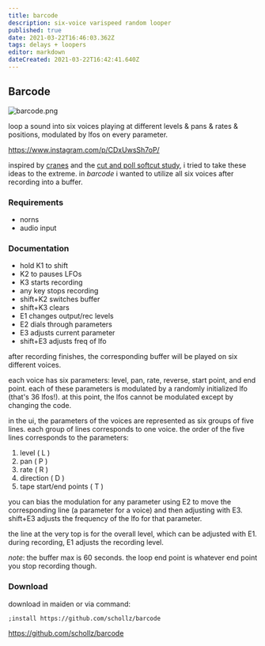 ```yaml
---
title: barcode
description: six-voice varispeed random looper
published: true
date: 2021-03-22T16:46:03.362Z
tags: delays + loopers
editor: markdown
dateCreated: 2021-03-22T16:42:41.640Z
---
```


## Barcode

![barcode.png](/community/infinitedigits/barcode.png)

loop a sound into six voices playing at different levels & pans & rates & positions, modulated by lfos on every parameter.


https://www.instagram.com/p/CDxUwsSh7oP/

inspired by [cranes](https://llllllll.co/t/cranes/21207) and the [cut and poll softcut study](https://github.com/monome/softcut-studies#3-cut-and-poll), i tried to take these ideas to the extreme. in *barcode* i wanted to utilize all six voices after recording into a buffer.

### Requirements

- norns
- audio input


### Documentation

- hold K1 to shift
- K2 to pauses LFOs
- K3 starts recording
- any key stops recording
- shift+K2 switches buffer
- shift+K3 clears
- E1 changes output/rec levels
- E2 dials through parameters
- E3 adjusts current parameter
- shift+E3 adjusts freq of lfo

after recording finishes, the corresponding buffer will be played on six different voices. 

each voice has six parameters: level, pan, rate, reverse, start point, and end point. each of these parameters is modulated by a randomly initialized lfo (that's 36 lfos!). at this point, the lfos cannot be modulated except by changing the code.

in the ui, the parameters of the voices are represented as six groups of five lines. each group of lines corresponds to one voice. the order of the five lines corresponds to the parameters:

1. level ( L )
2. pan ( P )
3. rate ( R )
4. direction ( D )
5. tape start/end points ( T )

you can bias the modulation for any parameter using E2 to move the corresponding line (a parameter for a voice) and then adjusting with E3. shift+E3 adjusts the frequency of the lfo for that parameter.

the line at the very top is for the overall level, which can be adjusted with E1. during recording, E1 adjusts the recording level.

_note_: the buffer max is 60 seconds. the loop end point is whatever end point you stop recording though.

### Download

download in maiden or via command:
```
;install https://github.com/schollz/barcode
```

https://github.com/schollz/barcode